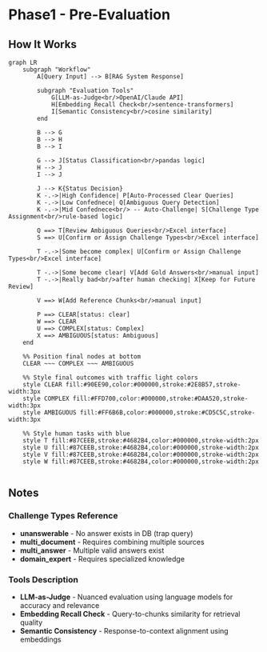 # Phase1 - Pre-Evaluation

## How It Works

```mermaid
graph LR
    subgraph "Workflow"
        A[Query Input] --> B[RAG System Response]
        
        subgraph "Evaluation Tools"
            G[LLM-as-Judge<br/>OpenAI/Claude API]
            H[Embedding Recall Check<br/>sentence-transformers]
            I[Semantic Consistency<br/>cosine similarity]
        end
        
        B --> G
        B --> H
        B --> I
        
        G --> J[Status Classification<br/>pandas logic]
        H --> J
        I --> J
        
        J --> K{Status Decision}
        K -.->|High Confidence| P[Auto-Processed Clear Queries]
        K -.->|Low Confednece| Q[Ambiguous Query Detection]
        K -.->|Mid Confednece<br/> -- Auto-Challenge| S[Challenge Type Assignment<br/>rule-based logic]    
        
        Q ==> T[Review Ambiguous Queries<br/>Excel interface]
        S ==> U[Confirm or Assign Challenge Types<br/>Excel interface]
        
        T -.->|Some become complex| U[Confirm or Assign Challenge Types<br/>Excel interface]
        
        T -.->|Some become clear| V[Add Gold Answers<br/>manual input]
        T -.->|Really bad<br/>after human checking| X[Keep for Future Review]
        
        V ==> W[Add Reference Chunks<br/>manual input]
        
        P ==> CLEAR[status: clear]
        W ==> CLEAR
        U ==> COMPLEX[status: Complex]
        X ==> AMBIGUOUS[status: Ambiguous]
    end
    
    %% Position final nodes at bottom
    CLEAR ~~~ COMPLEX ~~~ AMBIGUOUS
    
    %% Style final outcomes with traffic light colors
    style CLEAR fill:#90EE90,color:#000000,stroke:#2E8B57,stroke-width:3px
    style COMPLEX fill:#FFD700,color:#000000,stroke:#DAA520,stroke-width:3px
    style AMBIGUOUS fill:#FF6B6B,color:#000000,stroke:#CD5C5C,stroke-width:3px
    
    %% Style human tasks with blue
    style T fill:#87CEEB,stroke:#4682B4,color:#000000,stroke-width:2px
    style U fill:#87CEEB,stroke:#4682B4,color:#000000,stroke-width:2px
    style V fill:#87CEEB,stroke:#4682B4,color:#000000,stroke-width:2px
    style W fill:#87CEEB,stroke:#4682B4,color:#000000,stroke-width:2px
    
```

## Notes

### Challenge Types Reference

- **unanswerable** - No answer exists in DB (trap query)
- **multi_document** - Requires combining multiple sources  
- **multi_answer** - Multiple valid answers exist
- **domain_expert** - Requires specialized knowledge

### Tools Description

- **LLM-as-Judge** - Nuanced evaluation using language models for accuracy and relevance
- **Embedding Recall Check** - Query-to-chunks similarity for retrieval quality
- **Semantic Consistency** - Response-to-context alignment using embeddings

